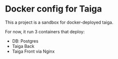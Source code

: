 # Docker config for Taiga

This a project is a sandbox for docker-deployed taiga.

For now, it run 3 containers that deploy:
- DB: Postgres
- Taiga Back
- Taiga Front via Nginx
